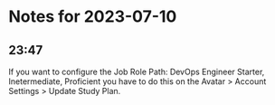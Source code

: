 # Notes for 2023-07-10

## 23:47

If you want to configure the Job Role Path: DevOps Engineer Starter,
Inetermediate, Proficient you have to do this on the Avatar >
Account Settings > Update Study Plan.

